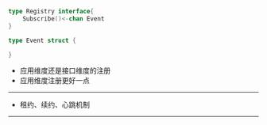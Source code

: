 ```go
type Registry interface{
	Subscribe()<-chan Event
}

type Event struct {

}
```

- 应用维度还是接口维度的注册
- 应用维度注册更好一点

---

- 租约、续约、心跳机制

---
